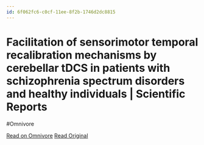 ```yaml
---
id: 6f062fc6-c0cf-11ee-8f2b-1746d2dc8815
---
```


# Facilitation of sensorimotor temporal recalibration mechanisms by cerebellar tDCS in patients with schizophrenia spectrum disorders and healthy individuals | Scientific Reports
#Omnivore

[Read on Omnivore](https://omnivore.app/me/facilitation-of-sensorimotor-temporal-recalibration-mechanisms-b-18d6377136b)
[Read Original](https://www.nature.com/articles/s41598-024-53148-3)

